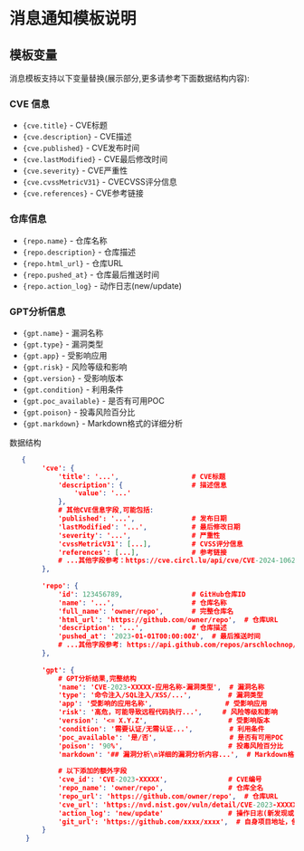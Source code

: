 # 消息通知模板说明

## 模板变量

消息模板支持以下变量替换(展示部分,更多请参考下面数据结构内容):


### CVE 信息
- `{cve.title}` - CVE标题
- `{cve.description}` - CVE描述
- `{cve.published}` - CVE发布时间
- `{cve.lastModified}` - CVE最后修改时间
- `{cve.severity}` - CVE严重性
- `{cve.cvssMetricV31}` - CVECVSS评分信息
- `{cve.references}` - CVE参考链接

### 仓库信息
- `{repo.name}` - 仓库名称
- `{repo.description}` - 仓库描述
- `{repo.html_url}` - 仓库URL
- `{repo.pushed_at}` - 仓库最后推送时间
- `{repo.action_log}` - 动作日志(new/update)

### GPT分析信息
- `{gpt.name}` - 漏洞名称
- `{gpt.type}` - 漏洞类型
- `{gpt.app}` - 受影响应用
- `{gpt.risk}` - 风险等级和影响
- `{gpt.version}` - 受影响版本
- `{gpt.condition}` - 利用条件
- `{gpt.poc_available}` - 是否有可用POC
- `{gpt.poison}` - 投毒风险百分比
- `{gpt.markdown}` - Markdown格式的详细分析

数据结构
```json
   {
        'cve': {
            'title': '...',                  # CVE标题
            'description': {                 # 描述信息
                'value': '...'
            },
            # 其他CVE信息字段,可能包括:
            'published': '...',              # 发布日期
            'lastModified': '...',           # 最后修改日期
            'severity': '...',               # 严重性
            'cvssMetricV31': [...],          # CVSS评分信息
            'references': [...],             # 参考链接
            # ...其他字段参考：https://cve.circl.lu/api/cve/CVE-2024-10629
        },
        
        'repo': {
            'id': 123456789,                 # GitHub仓库ID
            'name': '...',                   # 仓库名称
            'full_name': 'owner/repo',       # 完整仓库名
            'html_url': 'https://github.com/owner/repo',  # 仓库URL
            'description': '...',            # 仓库描述
            'pushed_at': '2023-01-01T00:00:00Z',  # 最后推送时间
            # ...其他字段参考: https://api.github.com/repos/arschlochnop/VulnWatchdog
        },
        
        'gpt': {
            # GPT分析结果,完整结构
            'name': 'CVE-2023-XXXXX-应用名称-漏洞类型',  # 漏洞名称
            'type': '命令注入/SQL注入/XSS/...',         # 漏洞类型
            'app': '受影响的应用名称',                  # 受影响应用
            'risk': '高危，可能导致远程代码执行...',     # 风险等级和影响
            'version': '<= X.Y.Z',                    # 受影响版本
            'condition': '需要认证/无需认证...',         # 利用条件
            'poc_available': '是/否',                  # 是否有可用POC
            'poison': '90%',                          # 投毒风险百分比
            'markdown': '## 漏洞分析\n详细的漏洞分析内容...',  # Markdown格式的详细分析
            
            # 以下添加的额外字段
            'cve_id': 'CVE-2023-XXXXX',               # CVE编号
            'repo_name': 'owner/repo',                # 仓库全名
            'repo_url': 'https://github.com/owner/repo',  # 仓库URL
            'cve_url': 'https://nvd.nist.gov/vuln/detail/CVE-2023-XXXXX',  # CVE详情页URL
            'action_log': 'new/update'                # 操作日志(新发现或更新)
            'git_url': 'https://github.com/xxxx/xxxx',  # 自身项目地址，使用github action部署才有
        }
    }
```

